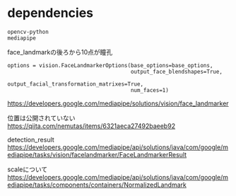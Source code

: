 # dependencies
```
opencv-python
mediapipe
```

face_landmarkの後ろから10点が瞳孔

```
options = vision.FaceLandmarkerOptions(base_options=base_options,
                                       output_face_blendshapes=True,
                                       output_facial_transformation_matrixes=True,
                                       num_faces=1)
```
https://developers.google.com/mediapipe/solutions/vision/face_landmarker

位置は公開されていない
https://qiita.com/nemutas/items/6321aeca27492baeeb92

detection_result
https://developers.google.com/mediapipe/api/solutions/java/com/google/mediapipe/tasks/vision/facelandmarker/FaceLandmarkerResult

scaleについて
https://developers.google.com/mediapipe/api/solutions/java/com/google/mediapipe/tasks/components/containers/NormalizedLandmark